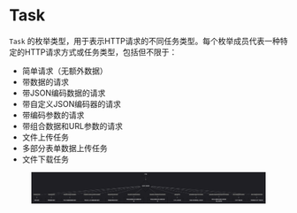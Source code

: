 # Task

`Task` 的枚举类型，用于表示HTTP请求的不同任务类型。每个枚举成员代表一种特定的HTTP请求方式或任务类型，包括但不限于：

* 简单请求（无额外数据）
* 带数据的请求
* 带JSON编码数据的请求
* 带自定义JSON编码器的请求
* 带编码参数的请求
* 带组合数据和URL参数的请求
* 文件上传任务
* 多部分表单数据上传任务
* 文件下载任务

<figure><img src="../../../../../../.gitbook/assets/image (2) (1) (1) (1) (1) (1) (1) (1).png" alt=""><figcaption></figcaption></figure>

